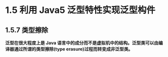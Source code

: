 # 1.5 利用 Java5 泛型特性实现泛型构件

## 1.5.7 类型擦除

**泛型在很大程度上是 Java 语言中的成分而不是虚拟机中的结构。泛型类可以由编译器通过所谓的类型擦除(type erasure)过程而转变成非泛型类。**

